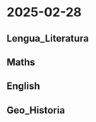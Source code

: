 # 2025-02-28 <!-- markmap: foldAll -->

## Lengua_Literatura

## Maths

## English

## Geo_Historia

